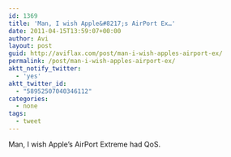 ```yaml
---
id: 1369
title: 'Man, I wish Apple&#8217;s AirPort Ex…'
date: 2011-04-15T13:59:07+00:00
author: Avi
layout: post
guid: http://aviflax.com/post/man-i-wish-apples-airport-ex/
permalink: /post/man-i-wish-apples-airport-ex/
aktt_notify_twitter:
  - 'yes'
aktt_twitter_id:
  - "58952507040346112"
categories:
  - none
tags:
  - tweet
---
```

Man, I wish Apple&#8217;s AirPort Extreme had QoS.